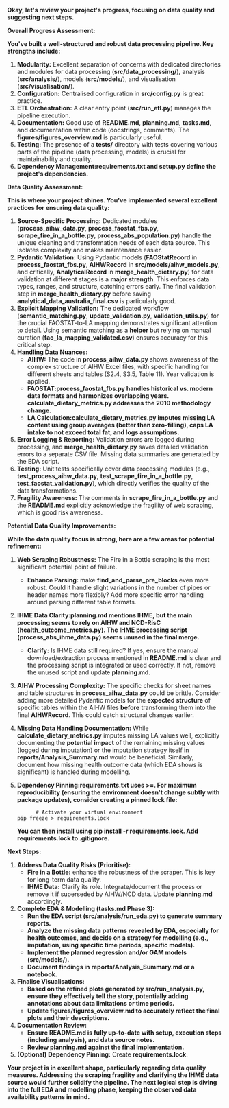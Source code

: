 
**Okay, let's review your project's progress, focusing on data quality and suggesting next steps.**

**Overall Progress Assessment:**

**You've built a well-structured and robust data processing pipeline. Key strengths include:**

1. **Modularity:** Excellent separation of concerns with dedicated directories and modules for data processing (**src/data_processing/**), analysis (**src/analysis/**), models (**src/models/**), and visualisation (**src/visualisation/**).
2. **Configuration:** Centralised configuration in **src/config.py** is great practice.
3. **ETL Orchestration:** A clear entry point (**src/run_etl.py**) manages the pipeline execution.
4. **Documentation:** Good use of **README.md**, **planning.md**, **tasks.md**, and documentation within code (docstrings, comments). The **figures/figures_overview.md** is particularly useful.
5. **Testing:** The presence of a **tests/** directory with tests covering various parts of the pipeline (data processing, models) is crucial for maintainability and quality.
6. **Dependency Management:**requirements.txt** and **setup.py** define the project's dependencies.**

**Data Quality Assessment:**

**This is where your project shines. You've implemented several excellent practices for ensuring data quality:**

1. **Source-Specific Processing:** Dedicated modules (**process_aihw_data.py**, **process_faostat_fbs.py**, **scrape_fire_in_a_bottle.py**, **process_abs_population.py**) handle the unique cleaning and transformation needs of each data source. This isolates complexity and makes maintenance easier.
2. **Pydantic Validation:** Using Pydantic models (**FAOStatRecord** in **process_faostat_fbs.py**, **AIHWRecord** in **src/models/aihw_models.py**, and critically, **AnalyticalRecord** in **merge_health_dietary.py**) for data validation at different stages is a **major strength**. This enforces data types, ranges, and structure, catching errors early. The final validation step in **merge_health_dietary.py** before saving **analytical_data_australia_final.csv** is particularly good.
3. **Explicit Mapping Validation:** The dedicated workflow (**semantic_matching.py**, **update_validation.py**, **validation_utils.py**) for the crucial FAOSTAT-to-LA mapping demonstrates significant attention to detail. Using semantic matching as a **helper** but relying on manual curation (**fao_la_mapping_validated.csv**) ensures accuracy for this critical step.
4. **Handling Data Nuances:**
   * **AIHW:** The code in **process_aihw_data.py** shows awareness of the complex structure of AIHW Excel files, with specific handling for different sheets and tables (S2.4, S3.5, Table 11). Year validation is applied.
   * **FAOSTAT:**process_faostat_fbs.py** handles historical vs. modern data formats and harmonizes overlapping years. **calculate_dietary_metrics.py** addresses the 2010 methodology change.**
   * **LA Calculation:**calculate_dietary_metrics.py** imputes missing LA content using group averages (better than zero-filling), caps LA intake to not exceed total fat, and logs assumptions.**
5. **Error Logging & Reporting:** Validation errors are logged during processing, and **merge_health_dietary.py** saves detailed validation errors to a separate CSV file. Missing data summaries are generated by the EDA script.
6. **Testing:** Unit tests specifically cover data processing modules (e.g., **test_process_aihw_data.py**, **test_scrape_fire_in_a_bottle.py**, **test_faostat_validation.py**), which directly verifies the quality of the data transformations.
7. **Fragility Awareness:** The comments in **scrape_fire_in_a_bottle.py** and the **README.md** explicitly acknowledge the fragility of web scraping, which is good risk awareness.

**Potential Data Quality Improvements:**

**While the data quality focus is strong, here are a few areas for potential refinement:**

1. **Web Scraping Robustness:** The Fire in a Bottle scraping is the most significant potential point of failure.

   * **Enhance Parsing:** make **find_and_parse_pre_blocks** even more robust. Could it handle slight variations in the number of pipes or header names more flexibly? Add more specific error handling around parsing different table formats.
2. **IHME Data Clarity:**planning.md** mentions IHME, but the main processing seems to rely on AIHW and NCD-RisC (**health_outcome_metrics.py**). The IHME processing script (**process_abs_ihme_data.py**) seems unused in the final merge.**

   * **Clarify:** Is IHME data still required? If yes, ensure the manual download/extraction process mentioned in **README.md** is clear and the processing script is integrated or used correctly. If not, remove the unused script and update **planning.md**.
3. **AIHW Processing Complexity:** The specific checks for sheet names and table structures in **process_aihw_data.py** could be brittle. Consider adding more detailed Pydantic models for the **expected structure** of specific tables within the AIHW files **before** transforming them into the final **AIHWRecord**. This could catch structural changes earlier.
4. **Missing Data Handling Documentation:** While **calculate_dietary_metrics.py** imputes missing LA values well, explicitly documenting the **potential impact** of the remaining missing values (logged during imputation) or the imputation strategy itself in **reports/Analysis_Summary.md** would be beneficial. Similarly, document how missing health outcome data (which EDA shows is significant) is handled during modelling.
5. **Dependency Pinning:**requirements.txt** uses **>=**. For maximum reproducibility (ensuring the environment doesn't change subtly with package updates), consider creating a pinned lock file:**

   ```
         # Activate your virtual environment
   pip freeze > requirements.lock

   ```

   **You can then install using **pip install -r requirements.lock**. Add **requirements.lock** to **.gitignore**.**

**Next Steps:**

1. **Address Data Quality Risks (Prioritise):**
   * **Fire in a Bottle:** enhance the robustness of the scraper. This is key for long-term data quality.
   * **IHME Data:** Clarify its role. Integrate/document the process or remove it if superseded by AIHW/NCD data. Update **planning.md** accordingly.
2. **Complete EDA & Modelling (**tasks.md** Phase 3):**
   * **Run the EDA script (**src/analysis/run_eda.py**) to generate summary reports.**
   * **Analyze the missing data patterns revealed by EDA, especially for health outcomes, and decide on a strategy for modelling (e.g., imputation, using specific time periods, specific models).**
   * **Implement the planned regression and/or GAM models (**src/models/**).**
   * **Document findings in **reports/Analysis_Summary.md** or a notebook.**
3. **Finalise Visualisations:**
   * **Based on the refined plots generated by **src/run_analysis.py**, ensure they effectively tell the story, potentially adding annotations about data limitations or time periods.**
   * **Update **figures/figures_overview.md** to accurately reflect the final plots and their descriptions.**
4. **Documentation Review:**
   * **Ensure **README.md** is fully up-to-date with setup, execution steps (including analysis), and data source notes.**
   * **Review **planning.md** against the final implementation.**
5. **(Optional) Dependency Pinning:** Create **requirements.lock**.

**Your project is in excellent shape, particularly regarding data quality measures. Addressing the scraping fragility and clarifying the IHME data source would further solidify the pipeline. The next logical step is diving into the full EDA and modelling phase, keeping the observed data availability patterns in mind.**
